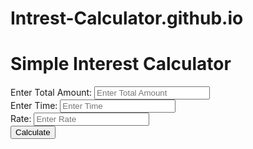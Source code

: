 # Intrest-Calculator.github.io

<!DOCTYPE html>
<html lang="en">
<head>
    <link rel="stylesheet" href="style.css">
    <link rel="stylesheet" href="java.html">
    <meta charset="UTF-8">
    <meta http-equiv="X-UA-Compatible" content="IE=edge">
    <meta name="viewport" content="width=device-width, initial-scale=1.0">
    <title>Simple Interest Calculator</title>
</head>
<body>
    <div class="container">
        <h1>Simple Interest Calculator</h1>
        <div class="inpSection">
            <div class="amt">
                <label for="amount">Enter Total Amount:   </label>
                <input type="number" name="amount" id="amount" placeholder="Enter Total Amount">
            </div>
            <div class="time">
                <label for="time">Enter Time:   </label>
                <input type="number" name="time" id="time" placeholder="Enter Time">
            </div>
            <div class="rate">
                <label for="rate">Rate: </label>
                <input type="number" name="rate" id="rate" placeholder="Enter Rate">
            </div>
            <div class="button">
                <button onclick="Calculate()">Calculate</button>
            </div>
            <div class="result">
                <h3 id="si"></h3>
            </div>
        </div>
    </div>

</body>
</html>
<script>
function Calculate()
    {
        let p=document.getElementById('amount').value;
        let t=document.getElementById('time').value;
        let r=document.getElementById('rate').value;

        let  SI=(p*t*r)/100;

        document.getElementById('si').innerHTML="The Total Simple Intrest Is: "+SI;
    }
</script> 

